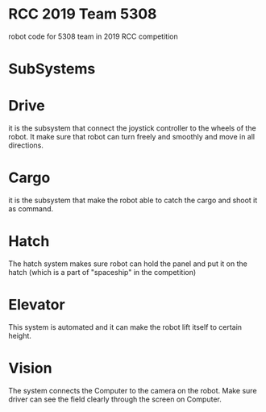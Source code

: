 # RCC 2019 Team 5308
robot code for 5308 team in 2019 RCC competition
# SubSystems
# Drive
  it is the subsystem that connect the joystick controller to the wheels of the robot. It make sure that robot can turn freely and smoothly and move in all directions.
# Cargo
  it is the subsystem that make the robot able to catch the cargo and shoot it as command.
# Hatch
  The hatch system makes sure robot can hold the panel and put it on the hatch (which is a part of "spaceship" in the competition)
# Elevator
  This system is automated and it can make the robot lift itself to certain height.
# Vision
  The system connects the Computer to the camera on the robot. Make sure driver can see the field clearly through the screen on Computer.
